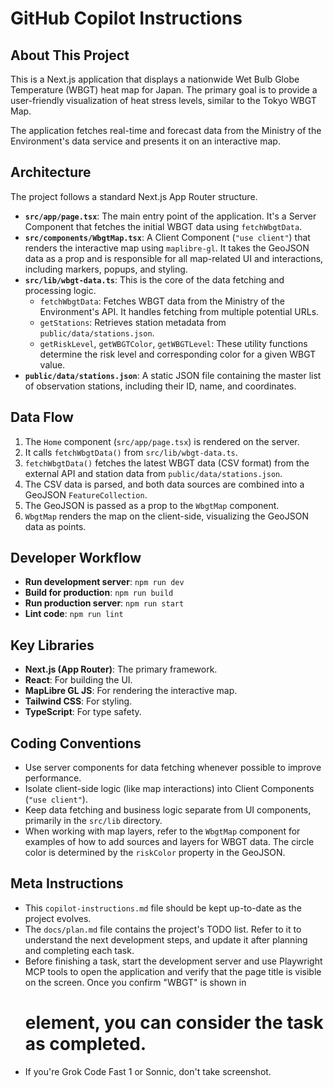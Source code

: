 # GitHub Copilot Instructions

## About This Project

This is a Next.js application that displays a nationwide Wet Bulb Globe Temperature (WBGT) heat map for Japan. The primary goal is to provide a user-friendly visualization of heat stress levels, similar to the Tokyo WBGT Map.

The application fetches real-time and forecast data from the Ministry of the Environment's data service and presents it on an interactive map.

## Architecture

The project follows a standard Next.js App Router structure.

- **`src/app/page.tsx`**: The main entry point of the application. It's a Server Component that fetches the initial WBGT data using `fetchWbgtData`.
- **`src/components/WbgtMap.tsx`**: A Client Component (`"use client"`) that renders the interactive map using `maplibre-gl`. It takes the GeoJSON data as a prop and is responsible for all map-related UI and interactions, including markers, popups, and styling.
- **`src/lib/wbgt-data.ts`**: This is the core of the data fetching and processing logic.
  - `fetchWbgtData`: Fetches WBGT data from the Ministry of the Environment's API. It handles fetching from multiple potential URLs.
  - `getStations`: Retrieves station metadata from `public/data/stations.json`.
  - `getRiskLevel`, `getWBGTColor`, `getWBGTLevel`: These utility functions determine the risk level and corresponding color for a given WBGT value.
- **`public/data/stations.json`**: A static JSON file containing the master list of observation stations, including their ID, name, and coordinates.

## Data Flow

1.  The `Home` component (`src/app/page.tsx`) is rendered on the server.
2.  It calls `fetchWbgtData()` from `src/lib/wbgt-data.ts`.
3.  `fetchWbgtData()` fetches the latest WBGT data (CSV format) from the external API and station data from `public/data/stations.json`.
4.  The CSV data is parsed, and both data sources are combined into a GeoJSON `FeatureCollection`.
5.  The GeoJSON is passed as a prop to the `WbgtMap` component.
6.  `WbgtMap` renders the map on the client-side, visualizing the GeoJSON data as points.

## Developer Workflow

- **Run development server**: `npm run dev`
- **Build for production**: `npm run build`
- **Run production server**: `npm run start`
- **Lint code**: `npm run lint`

## Key Libraries

- **Next.js (App Router)**: The primary framework.
- **React**: For building the UI.
- **MapLibre GL JS**: For rendering the interactive map.
- **Tailwind CSS**: For styling.
- **TypeScript**: For type safety.

## Coding Conventions

- Use server components for data fetching whenever possible to improve performance.
- Isolate client-side logic (like map interactions) into Client Components (`"use client"`).
- Keep data fetching and business logic separate from UI components, primarily in the `src/lib` directory.
- When working with map layers, refer to the `WbgtMap` component for examples of how to add sources and layers for WBGT data. The circle color is determined by the `riskColor` property in the GeoJSON.

## Meta Instructions

- This `copilot-instructions.md` file should be kept up-to-date as the project evolves.
- The `docs/plan.md` file contains the project's TODO list. Refer to it to understand the next development steps, and update it after planning and completing each task.
- Before finishing a task, start the development server and use Playwright MCP tools to open the application and verify that the page title is visible on the screen. Once you confirm "WBGT" is shown in <h1> element, you can consider the task as completed.
- If you're Grok Code Fast 1 or Sonnic, don't take screenshot.
